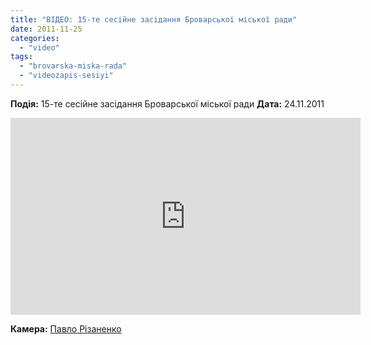 ```yaml
---
title: "ВІДЕО: 15-те сесійне засідання Броварської міської ради"
date: 2011-11-25
categories: 
  - "video"
tags: 
  - "brovarska-miska-rada"
  - "videozapis-sesiyi"
---
```


**Подія:** 15-те сесійне засідання Броварської міської ради **Дата:** 24.11.2011

<iframe width="560" height="315" src="http://www.youtube.com/embed/3IeZav5eyMA" frameborder="0" allowfullscreen></iframe>

**Камера:** [Павло Різаненко](http://rizanenko.org "Павло Різаненко")
